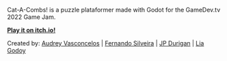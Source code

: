 Cat-A-Combs! is a puzzle plataformer made with Godot for the GameDev.tv 2022 Game Jam.

**[Play it on itch.io!](https://jpdurigan.itch.io/cat-a-combs)**

Created by: [Audrey Vasconcelos](https://www.behance.net/audreyvasconc) | [Fernando Silveira](https://www.behance.net/fernaosilveira) | [JP Durigan](https://durigan.jp/) | [Lia Godoy](https://www.behance.net/liagodoy)